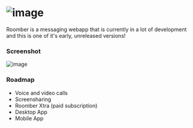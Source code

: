 ![image](https://media.discordapp.net/attachments/882659049399787591/910635241364947014/roomberfull2.png)
==
Roomber is a messaging webapp that is currently in a lot of development and this is one of it's early, unreleased versions!

### Screenshot

![image](https://media.discordapp.net/attachments/882659049399787591/910638358928187422/image3.png)

### Roadmap

- Voice and video calls
- Screensharing
- Roomber Xtra (paid subscription)
- Desktop App
- Mobile App
